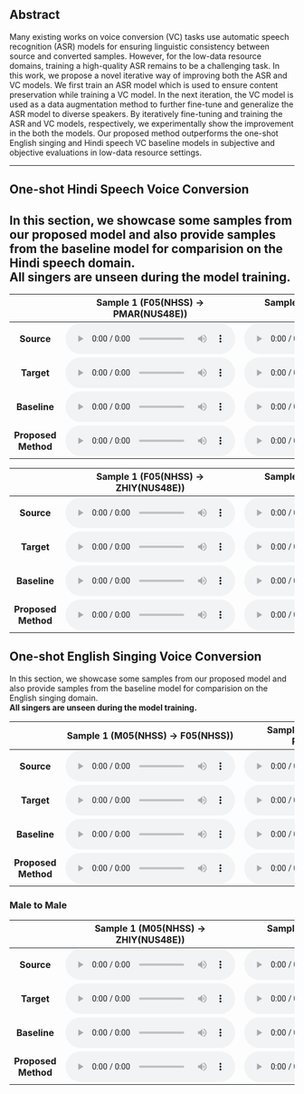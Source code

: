 ## Abstract
Many existing works on voice conversion (VC) tasks use automatic speech recognition (ASR) models for ensuring linguistic consistency between source and converted samples. However, for the low-data resource domains, training a high-quality ASR remains to be a challenging task. In this work, we propose a novel iterative way of improving both the ASR and VC models. We first train an ASR model which is used to ensure content preservation while training a VC model. In the next iteration, the VC model is used as a data augmentation method to further fine-tune and generalize the ASR model to diverse speakers. By iteratively fine-tuning and training the ASR and VC models, respectively, we experimentally show the improvement in the both the models. Our proposed method outperforms the one-shot English singing and Hindi speech VC baseline models in subjective and objective evaluations in low-data resource settings.

---
## One-shot Hindi Speech Voice Conversion
In this section, we showcase some samples from our proposed model and also provide samples from the baseline model for comparision on the Hindi speech domain.<br>
**All singers are unseen during the model training.**  
---

|              | Sample 1 (F05(NHSS) → PMAR(NUS48E)) | Sample 2 (PMAR(NUS48E) → F05(NHSS)) |
|:------------:|:-------:|:-------:|
|    **Source**    |    <audio controls="controls">  <source type="audio/wav" src="CroppedSources/F05_48.wav"></source> </audio>   |    <audio controls="controls">  <source type="audio/wav" src="CroppedSources/PMAR_43.wav"></source> </audio>  |
|    **Target**    |     <audio controls="controls">  <source type="audio/wav" src="CroppedSources/PMAR_1.wav"></source> </audio>   |     <audio controls="controls">  <source type="audio/wav" src="CroppedSources/F05_118.wav"></source> </audio> |
|    **Baseline**   |     <audio controls="controls">  <source type="audio/wav" src="Samples/Comparision/Singing_V_0/F2F/SRC_F05_48_TRG_PMAR_1.wav"></source> </audio>    |     <audio controls="controls">  <source type="audio/wav" src="Samples/Comparision/Singing_V_0/F2F/SRC_PMAR_43_TRG_F05_118.wav"></source> </audio>     |
| **Proposed Method** |    <audio controls="controls">  <source type="audio/wav" src="Samples/Comparision/Singing_V_2/F2F/SRC_F05_48_TRG_PMAR_1.wav"></source> </audio>     |    <audio controls="controls">  <source type="audio/wav" src="Samples/Comparision/Singing_V_2/F2F/SRC_PMAR_43_TRG_F05_118.wav"></source> </audio>      |

|              | Sample 1 (F05(NHSS) → ZHIY(NUS48E)) | Sample 2 (PMAR(NUS48E) → M05(NHSS)) |
|:------------:|:-------:|:-------:|
|    **Source**    |    <audio controls="controls">  <source type="audio/wav" src="CroppedSources/F05_48.wav"></source> </audio>   |    <audio controls="controls">  <source type="audio/wav" src="CroppedSources/PMAR_1.wav"></source> </audio>  |
|    **Target**    |     <audio controls="controls">  <source type="audio/wav" src="CroppedSources/ZHIY_14.wav"></source> </audio>   |     <audio controls="controls">  <source type="audio/wav" src="CroppedSources/M05_98.wav"></source> </audio> |
|    **Baseline**   |     <audio controls="controls">  <source type="audio/wav" src="Samples/Comparision/Singing_V_0/F2M/SRC_F05_48_TRG_ZHIY_14.wav"></source> </audio>    |     <audio controls="controls">  <source type="audio/wav" src="Samples/Comparision/Singing_V_0/F2M/SRC_PMAR_1_TRG_M05_98.wav"></source> </audio>     |
| **Proposed Method** |    <audio controls="controls">  <source type="audio/wav" src="Samples/Comparision/Singing_V_2/F2M/SRC_F05_48_TRG_ZHIY_14.wav"></source> </audio>     |    <audio controls="controls">  <source type="audio/wav" src="Samples/Comparision/Singing_V_2/F2M/SRC_PMAR_1_TRG_M05_98.wav"></source> </audio>      |

## One-shot English Singing Voice Conversion
In this section, we showcase some samples from our proposed model and also provide samples from the baseline model for comparision on the English singing domain.<br>
**All singers are unseen during the model training.**  

|              | Sample 1 (M05(NHSS) → F05(NHSS)) | Sample 2 (ZHIY(NUS48E) → PMAR(NUS48E)) |
|:------------:|:-------:|:-------:|
|    **Source**    |    <audio controls="controls">  <source type="audio/wav" src="CroppedSources/M05_118.wav"></source> </audio>   |    <audio controls="controls">  <source type="audio/wav" src="CroppedSources/ZHIY_14.wav"></source> </audio>  |
|    **Target**    |     <audio controls="controls">  <source type="audio/wav" src="CroppedSources/F05_48.wav"></source> </audio>   |     <audio controls="controls">  <source type="audio/wav" src="CroppedSources/PMAR_1.wav"></source> </audio> |
|    **Baseline**   |     <audio controls="controls">  <source type="audio/wav" src="Samples/Comparision/Hindi_V_0/M2F/SRC_M05_118_TRG_F05_48.wav"></source> </audio>    |     <audio controls="controls">  <source type="audio/wav" src="Samples/Comparision/Hindi_V_0/M2F/SRC_ZHIY_14_TRG_PMAR_1.wav"></source> </audio>     |
| **Proposed Method** |    <audio controls="controls">  <source type="audio/wav" src="Samples/Comparision/Hindi_V_3/M2F/SRC_M05_118_TRG_F05_48.wav"></source> </audio>     |    <audio controls="controls">  <source type="audio/wav" src="Samples/Comparision/Hindi_V_3/M2F/SRC_ZHIY_14_TRG_PMAR_1.wav"></source> </audio>      |

### Male to Male

|              | Sample 1 (M05(NHSS) → ZHIY(NUS48E)) | Sample 2 (ZHIY(NUS48E) → M05(NHSS)) |
|:------------:|:-------:|:-------:|
|    **Source**    |    <audio controls="controls">  <source type="audio/wav" src="CroppedSources/M05_98.wav"></source> </audio>   |    <audio controls="controls">  <source type="audio/wav" src="CroppedSources/ZHIY_14.wav"></source> </audio>  |
|    **Target**    |     <audio controls="controls">  <source type="audio/wav" src="CroppedSources/ZHIY_14.wav"></source> </audio>   |     <audio controls="controls">  <source type="audio/wav" src="CroppedSources/M05_98.wav"></source> </audio> |
|    **Baseline**   |     <audio controls="controls">  <source type="audio/wav" src="Samples/Comparision/Hindi_V_0/M2M/SRC_M05_98_TRG_ZHIY_14.wav"></source> </audio>    |     <audio controls="controls">  <source type="audio/wav" src="Samples/Comparision/Hindi_V_0/M2M/SRC_ZHIY_14_TRG_M05_98.wav"></source> </audio>     |
| **Proposed Method** |    <audio controls="controls">  <source type="audio/wav" src="Samples/Comparision/Hindi_V_3/M2M/SRC_M05_98_TRG_ZHIY_14.wav"></source> </audio>     |    <audio controls="controls">  <source type="audio/wav" src="Samples/Comparision/Hindi_V_3/M2M/SRC_ZHIY_14_TRG_M05_98.wav"></source> </audio>      |
